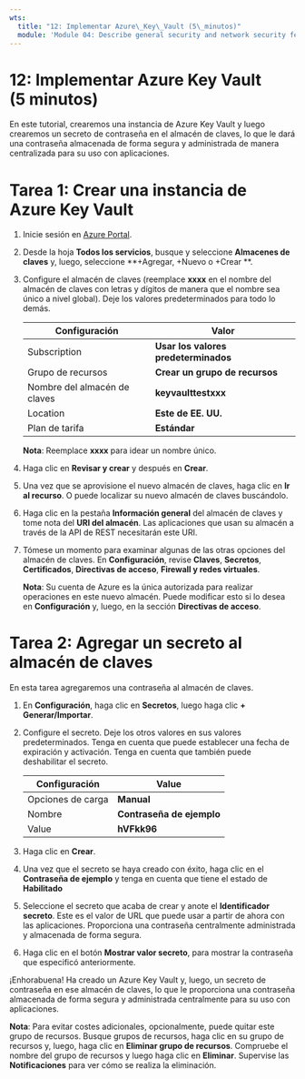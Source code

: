 ```yaml
---
wts:
  title: "12: Implementar Azure\_Key\_Vault (5\_minutos)"
  module: 'Module 04: Describe general security and network security features'
---
```

# <a name="12---implement-azure-key-vault-5-min"></a>12: Implementar Azure Key Vault (5 minutos)

En este tutorial, crearemos una instancia de Azure Key Vault y luego crearemos un secreto de contraseña en el almacén de claves, lo que le dará una contraseña almacenada de forma segura y administrada de manera centralizada para su uso con aplicaciones.

# <a name="task-1-create-an-azure-key-vault"></a>Tarea 1: Crear una instancia de Azure Key Vault 

1. Inicie sesión en [Azure Portal](https://portal.azure.com).

2. Desde la hoja **Todos los servicios**, busque y seleccione **Almacenes de claves** y, luego, seleccione **+Agregar, +Nuevo o +Crear **.

3. Configure el almacén de claves (reemplace **xxxx** en el nombre del almacén de claves con letras y dígitos de manera que el nombre sea único a nivel global). Deje los valores predeterminados para todo lo demás.

    | Configuración | Valor | 
    | --- | --- |
    | Subscription | **Usar los valores predeterminados** |
    | Grupo de recursos | **Crear un grupo de recursos** |
    | Nombre del almacén de claves | **keyvaulttestxxx** |
    | Location | **Este de EE. UU.** |
    | Plan de tarifa | **Estándar** |
    
    **Nota**: Reemplace **xxxx** para idear un nombre único.
4. Haga clic en **Revisar y crear** y después en **Crear**. 

5. Una vez que se aprovisione el nuevo almacén de claves, haga clic en **Ir al recurso**. O puede localizar su nuevo almacén de claves buscándolo. 

6. Haga clic en la pestaña **Información general** del almacén de claves y tome nota del **URI del almacén**. Las aplicaciones que usan su almacén a través de la API de REST necesitarán este URI.

7. Tómese un momento para examinar algunas de las otras opciones del almacén de claves. En **Configuración**, revise **Claves**, **Secretos**, **Certificados**, **Directivas de acceso**, **Firewall y redes virtuales**.

    **Nota**: Su cuenta de Azure es la única autorizada para realizar operaciones en este nuevo almacén. Puede modificar esto si lo desea en **Configuración** y, luego, en la sección **Directivas de acceso**.

# <a name="task-2-add-a-secret-to-the-key-vault"></a>Tarea 2: Agregar un secreto al almacén de claves
        
En esta tarea agregaremos una contraseña al almacén de claves. 

1. En **Configuración**, haga clic en **Secretos**, luego haga clic **+ Generar/Importar**.

2. Configure el secreto. Deje los otros valores en sus valores predeterminados. Tenga en cuenta que puede establecer una fecha de expiración y activación. Tenga en cuenta que también puede deshabilitar el secreto.

    | Configuración | Value | 
    | --- | --- |
    | Opciones de carga | **Manual** |
    | Nombre | **Contraseña de ejemplo** |
    | Value | **hVFkk96** |

3. Haga clic en **Crear**.

4. Una vez que el secreto se haya creado con éxito, haga clic en el **Contraseña de ejemplo** y tenga en cuenta que tiene el estado de **Habilitado**

5. Seleccione el secreto que acaba de crear y anote el **Identificador secreto**. Este es el valor de URL que puede usar a partir de ahora con las aplicaciones. Proporciona una contraseña centralmente administrada y almacenada de forma segura. 

6. Haga clic en el botón **Mostrar valor secreto**, para mostrar la contraseña que especificó anteriormente.


¡Enhorabuena! Ha creado un Azure Key Vault y, luego, un secreto de contraseña en ese almacén de claves, lo que le proporciona una contraseña almacenada de forma segura y administrada centralmente para su uso con aplicaciones.

**Nota**: Para evitar costes adicionales, opcionalmente, puede quitar este grupo de recursos. Busque grupos de recursos, haga clic en su grupo de recursos y, luego, haga clic en **Eliminar grupo de recursos**. Compruebe el nombre del grupo de recursos y luego haga clic en **Eliminar**. Supervise las **Notificaciones** para ver cómo se realiza la eliminación.
